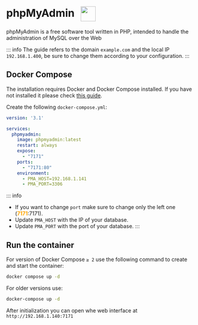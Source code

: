 # phpMyAdmin <img src="/phpmyadmin-icon.png" width="40" height="40" style="display:inline-block; vertical-align: middle; margin-left:10px;">


phpMyAdmin is a free software tool written in PHP, intended to handle the administration of MySQL over the Web

::: info
The guide refers to the domain <code>example.com</code> and the local IP <code>192.168.1.400</code>, be sure to change them according to your configuration.
:::

## Docker Compose
The installation requires Docker and Docker Compose installed. If you have not installed it please check [this guide](../docker.md).

Create the following <code>docker-compose.yml</code>:
```yml
version: '3.1'

services:
  phpmyadmin:
    image: phpmyadmin:latest
    restart: always
    expose:
      - "7171"
    ports:
      - "7171:80"
    environment:
      - PMA_HOST=192.168.1.141
      - PMA_PORT=3306
```

::: info
* If you want to change <code>port</code> make sure to change only the left one (<span style="color:orange"><strong>7171</strong></span>:7171).
* Update <code>PMA_HOST</code> with the IP of your database.
* Update <code>PMA_PORT</code> with the port of your database.
:::

## Run the container

For version of Docker Compose <code>≥ 2</code> use the following command to create and start the container:
```bash
docker compose up -d
```
For older versions use:
```bash
docker-compose up -d
```

After initialization you can open whe web interface at <code>ht<span>tp://</span>192.168.1.140:7171</code>